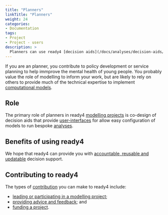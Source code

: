 ```yaml
---
title: "Planners"
linkTitle: "Planners"
weight: 24
categories: 
- Documentation
tags:
- Project
- Project - users
description: >
  Planners can use ready4 [decision aids](/docs/analyses/decision-aids/) to generate useful insights.
---
```


If you are an planner, you contribute to policy development or service planning to help immprove the mental health of young people. You probably value the role of modelling to inform your work, but are likely to rely on others to provide much of the technical expertise to implement [computational models](/docs/getting-started/concepts/model/). 

## Role
The primary role of planners in ready4 [modelling projects](/docs/getting-started/concepts/project/) is co-design of decision aids that provide [user-interfaces](/docs/getting-started/software/user-interfaces/) for allow easy configuration of models to run bespoke [analyses](/docs/analyses/).

## Benefits of using ready4
We hope that ready4 can provide you with [accountable, reusable and updatable](/docs/getting-started/motivation/) decision support.

## Contributing to ready4
The types of [contribution](/docs/contribution-guidelines/) you can make to ready4 include:

- [leading or participating in a modelling project](/docs/contribution-guidelines/contribution-types/use/);
- [providing advice and feedback](/docs/contribution-guidelines/contribution-types/advisory/); and
- [funding a project](/docs/contribution-guidelines/contribution-types/funding/).